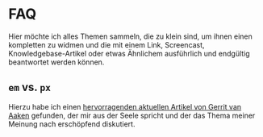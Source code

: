 FAQ
===

Hier möchte ich alles Themen sammeln, die zu klein sind, um ihnen einen kompletten zu widmen und die mit einem Link,
Screencast, Knowledgebase-Artikel oder etwas Ähnlichem ausführlich und endgültig beantwortet werden können.

`em` vs. `px`
-------------

Hierzu habe ich einen [hervorragenden aktuellen Artikel von Gerrit van Aaken][pixel-fuer-schriftgrade] gefunden, der mir aus der Seele spricht und der das Thema meiner Meinung nach erschöpfend diskutiert.

[pixel-fuer-schriftgrade]: http://praegnanz.de/weblog/warum-ich-pixel-fuer-css-schriftgrade-verwende
